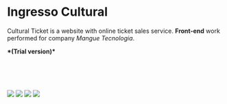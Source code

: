 <h1>Ingresso Cultural</h1>
<p>Cultural Ticket is a website with online ticket sales service. <strong>Front-end</strong> work performed for company <i>Mangue Tecnologia</i>.
</p>
<p><strong>*(Trial version)*</strong></p>
</br></br>
</br></br>

<img src="http://agenciacapiba.com.br/img/ingresso1.png">
<img src="http://agenciacapiba.com.br/img/ingresso2.png">
<img src="http://agenciacapiba.com.br/img/ingresso4.png">
<img src="http://agenciacapiba.com.br/img/ingresso5.png">
